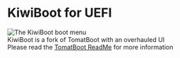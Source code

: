 # KiwiBoot for UEFI

![The KiwiBoot boot menu](https://github.com/chocabloc/KiwiBoot/tree/master/screenshots/bootmenu.png) \
KiwiBoot is a fork of TomatBoot with an overhauled UI \
Please read the [TomatBoot ReadMe](https://github.com/TomatOrg/TomatBoot/blob/master/README.md) for more information
